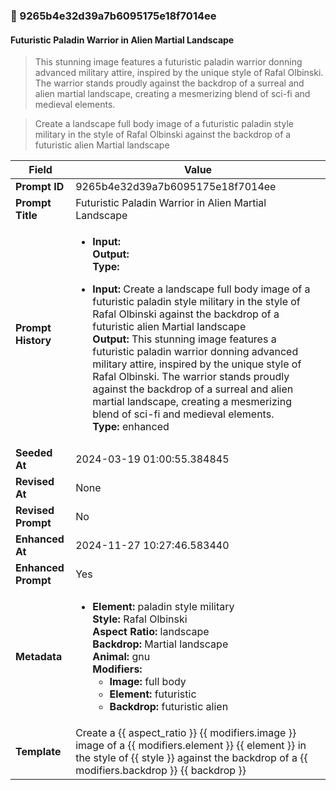 

### 📜 9265b4e32d39a7b6095175e18f7014ee

#### Futuristic Paladin Warrior in Alien Martial Landscape

> This stunning image features a futuristic paladin warrior donning advanced military attire, inspired by the unique style of Rafal Olbinski. The warrior stands proudly against the backdrop of a surreal and alien martial landscape, creating a mesmerizing blend of sci-fi and medieval elements.

> Create a landscape full body image of a futuristic paladin style military in the style of Rafal Olbinski against the backdrop of a futuristic alien Martial landscape

| Field          | Value                                                                                                                                                                      |
|----------------|----------------------------------------------------------------------------------------------------------------------------------------------------------------------------|
| **Prompt ID**  | 9265b4e32d39a7b6095175e18f7014ee                                                                                                                                                            |
| **Prompt Title**  | Futuristic Paladin Warrior in Alien Martial Landscape                                                                                                                                                            |
| **Prompt History** | <ul><li>**Input:**  <br> **Output:**  <br> **Type:** </li></ul><ul><li>**Input:** Create a landscape full body image of a futuristic paladin style military in the style of Rafal Olbinski against the backdrop of a futuristic alien Martial landscape <br> **Output:** This stunning image features a futuristic paladin warrior donning advanced military attire, inspired by the unique style of Rafal Olbinski. The warrior stands proudly against the backdrop of a surreal and alien martial landscape, creating a mesmerizing blend of sci-fi and medieval elements. <br> **Type:** enhanced</li></ul> |
| **Seeded At** | 2024-03-19 01:00:55.384845                                                                                                                                                   |
| **Revised At** | None                                                                                                                                                   |
| **Revised Prompt** | No                                                                                                                                                                      |
| **Enhanced At** | 2024-11-27 10:27:46.583440                                                                                                                                                  |
| **Enhanced Prompt** | Yes                                                                                                                                                                    |
| **Metadata**   | <ul><li>**Element:** paladin style military <br> **Style:** Rafal Olbinski <br> **Aspect Ratio:** landscape <br> **Backdrop:** Martial landscape <br> **Animal:** gnu <br> **Modifiers:**<ul><li>**Image:** full body</li><li>**Element:** futuristic</li><li>**Backdrop:** futuristic alien</li></ul></li></ul> |
| **Template**   | Create a {{ aspect_ratio }} {{ modifiers.image }} image of a {{ modifiers.element }} {{ element }} in the style of {{ style }} against the backdrop of a {{ modifiers.backdrop }} {{ backdrop }}                                                                                                                                           |


